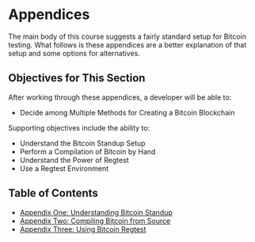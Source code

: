 # Appendices

The main body of this course suggests a fairly standard setup for Bitcoin testing. What follows is these appendices are a better explanation of that setup and some options for alternatives.

## Objectives for This Section

After working through these appendices, a developer will be able to:

   * Decide among Multiple Methods for Creating a Bitcoin Blockchain
   
Supporting objectives include the ability to:

   * Understand the Bitcoin Standup Setup
   * Perform a Compilation of Bitcoin by Hand
   * Understand the Power of Regtest
   * Use a Regtest Environment
   
## Table of Contents

   * [Appendix One: Understanding Bitcoin Standup](A1_0_Understanding_Bitcoin_Standup.md)
   * [Appendix Two: Compiling Bitcoin from Source](A2_0_Compiling_Bitcoin_from_Source.md)
   * [Appendix Three: Using Bitcoin Regtest](A3_0_Using_Bitcoin_Regtest.md)
